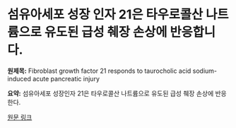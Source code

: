 # 섬유아세포 성장 인자 21은 타우로콜산 나트륨으로 유도된 급성 췌장 손상에 반응합니다.

**원제목:** Fibroblast growth factor 21 responds to taurocholic acid sodium-induced acute pancreatic injury

**요약:** 섬유아세포 성장인자 21은 타우로콜산 나트륨으로 유도된 급성 췌장 손상에 반응한다.

[원문 링크](https://scholar.google.com/scholar_url?url=https://www.sciencedirect.com/science/article/pii/S0010482525011126&hl=ko&sa=X&d=8946545781405106874&ei=Gk53aL-hEffWieoPg4Tq4Qg&scisig=AAZF9b_eYVRtQmyjJd1z8UrOdtQ1&oi=scholaralrt&hist=BNQUaiIAAAAJ:14506666337630168194:AAZF9b_PeNf8wT0-VehjnTVRx6QU&html=&pos=7&folt=kw-top)
